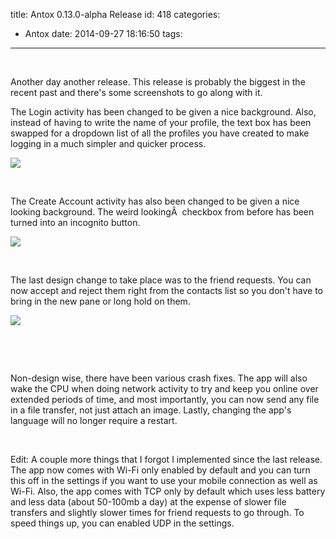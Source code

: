 title: Antox 0.13.0-alpha Release
id: 418
categories:
  - Antox
date: 2014-09-27 18:16:50
tags:
---

&nbsp;

Another day another release. This release is probably the biggest in the recent past and there's some screenshots to go along with it.

The Login activity has been changed to be given a nice background. Also, instead of having to write the name of your profile, the text box has been swapped for a dropdown list of all the profiles you have created to make logging in a much simpler and quicker process.

![]({{BASE_PATH}}/images/)

&nbsp;

The Create Account activity has also been changed to be given a nice looking background. The weird lookingÂ  checkbox from before has been turned into an incognito button.

![]({{BASE_PATH}}/images/)

&nbsp;

The last design change to take place was to the friend requests. You can now accept and reject them right from the contacts list so you don't have to bring in the new pane or long hold on them.

![]({{BASE_PATH}}/images/643afe46335683a8a849a84e7705fe12f9eabf41.png)

&nbsp;

&nbsp;

Non-design wise, there have been various crash fixes. The app will also wake the CPU when doing network activity to try and keep you online over extended periods of time, and most importantly, you can now send any file in a file transfer, not just attach an image. Lastly, changing the app's language will no longer require a restart.

&nbsp;

Edit: A couple more things that I forgot I implemented since the last release. The app now comes with Wi-Fi only enabled by default and you can turn this off in the settings if you want to use your mobile connection as well as Wi-Fi. Also, the app comes with TCP only by default which uses less battery and less data (about 50-100mb a day) at the expense of slower file transfers and slightly slower times for friend requests to go through. To speed things up, you can enabled UDP in the settings.

&nbsp;

&nbsp;